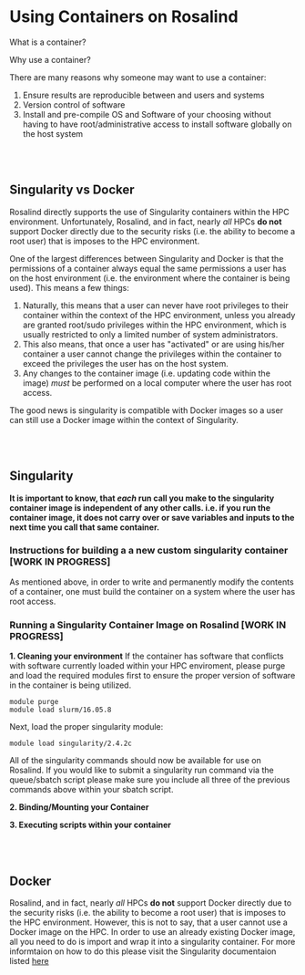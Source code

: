 # Using Containers on Rosalind

What is a container?


Why use a container?

There are many reasons why someone may want to use a container:
1.  Ensure results are reproducible between and users and systems
2.  Version control of software
3.  Install and pre-compile OS and Software of your choosing without having to have root/administrative access to install software globally on the host system


<div class="paragraph"><p><br>
<br></p></div>

## Singularity vs Docker
Rosalind directly supports the use of Singularity containers within the HPC environment.  Unfortunately, Rosalind, and in fact, nearly *all* HPCs **do not** support Docker directly due to the security risks (i.e. the ability to become a root user) that is imposes to the HPC environment.

One of the largest differences between Singularity and Docker is that the permissions of a container always equal the same permissions a user has on the host environment (i.e. the environment where the container is being used).  This means a few things:  
1.  Naturally, this means that a user can never have root privileges to their container within the context of the HPC environment, unless you already are granted root/sudo privileges within the HPC environment, which is usually restricted to only a limited number of system administrators.  
2.  This also means, that once a user has "activated" or are using his/her container a user cannot change the privileges within the container to exceed the privileges the user has on the host system.  
3.  Any changes to the container image (i.e. updating code within the image)  *must* be performed on a local computer where the user has root access.

The good news is singularity is compatible with Docker images so a user can still use a Docker image within the context of Singularity.

<div class="paragraph"><p><br>
<br></p></div>

## Singularity

**It is important to know, that _each_ run call you make to the singularity container image is independent of any other calls.  i.e. if you run the container image, it does not carry over or save variables and inputs to the next time you call that same container.**



### Instructions for building a a new custom singularity container [WORK IN PROGRESS]
As mentioned above, in order to write and permanently modify the contents of a container, one must build the container on a system where the user has root access.



### Running a Singularity Container Image on Rosalind [WORK IN PROGRESS]

**1.  Cleaning your environment**
If the container has software that conflicts with software currently loaded within your HPC enviroment, please purge and load the required modules first to ensure the proper version of software in the container is being utilized.
```
module purge
module load slurm/16.05.8
```
Next, load the proper singularity module:
```
module load singularity/2.4.2c
```
All of the singularity commands should now be available for use on Rosalind.  If you would like to submit a singularity run command via the queue/sbatch script please make sure you include all three of the previous commands above within your sbatch script.  

**2.  Binding/Mounting your Container**

**3.  Executing scripts within your container**


<div class="paragraph"><p><br>
<br></p></div>

## Docker

Rosalind, and in fact, nearly *all* HPCs **do not** support Docker directly due to the security risks (i.e. the ability to become a root user) that is imposes to the HPC environment.  However, this is not to say, that a user cannot use a Docker image on the HPC.  In order to use an already existing Docker image, all you need to do is import and wrap it into a singularity container.  For more informtaion on how to do this please visit the Singularity documentaion listed [here](http://singularity.lbl.gov/docs-docker)
